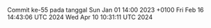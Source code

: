 Commit ke-55 pada tanggal Sun Jan 01 14:00 2023 +0100
Fri Feb 16 14:43:06 UTC 2024
Wed Apr 10 10:31:11 UTC 2024
